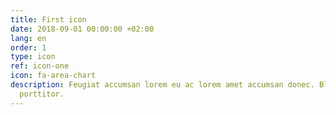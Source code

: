 ```yaml
---
title: First icon
date: 2018-09-01 00:00:00 +02:00
lang: en
order: 1
type: icon
ref: icon-one
icon: fa-area-chart
description: Feugiat accumsan lorem eu ac lorem amet accumsan donec. Blandit orci
  porttitor.
---
```


